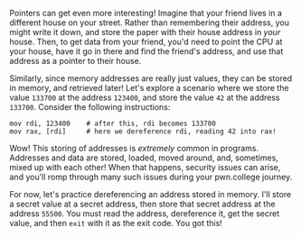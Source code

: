Pointers can get even more interesting!
Imagine that your friend lives in a different house on your street.
Rather than remembering their address, you might write it down, and store the paper with their house address in _your_ house.
Then, to get data from your friend, you'd need to point the CPU at your house, have it go in there and find the friend's address, and use that address as a pointer to their house.

Similarly, since memory addresses are really just values, they can be stored in memory, and retrieved later!
Let's explore a scenario where we store the value `133700` at the address `123400`, and store the value `42` at the address `133700`.
Consider the following instructions:

```assembly
mov rdi, 123400    # after this, rdi becomes 133700
mov rax, [rdi]     # here we dereference rdi, reading 42 into rax!
```

Wow!
This storing of addresses is _extremely_ common in programs.
Addresses and data are stored, loaded, moved around, and, sometimes, mixed up with each other!
When that happens, security issues can arise, and you'll romp through many such issues during your pwn.college journey.

For now, let's practice dereferencing an address stored in memory.
I'll store a secret value at a secret address, then store that secret address at the address `55500`.
You must read the address, dereference it, get the secret value, and then `exit` with it as the exit code.
You got this!
